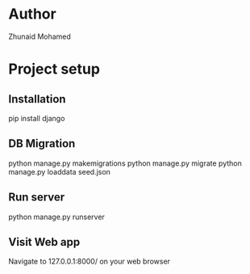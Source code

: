# Author
Zhunaid Mohamed

# Project setup

## Installation
pip install django

## DB Migration
python manage.py makemigrations 
python manage.py migrate
python manage.py loaddata seed.json

## Run server
python manage.py runserver

## Visit Web app
Navigate to 127.0.0.1:8000/ on your web browser